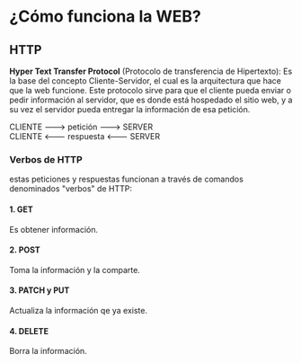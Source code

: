 # ¿Cómo funciona la WEB?
## HTTP
**Hyper Text Transfer Protocol** (Protocolo de transferencia de Hipertexto): Es la base del concepto Cliente-Servidor, el cual es la arquitectura que hace que la web funcione. Este protocolo sirve para que el cliente pueda enviar o pedir información al servidor, que es donde está hospedado el sitio web, y a su vez el servidor pueda entregar la información de esa petición.

CLIENTE ---> petición ---> SERVER  
CLIENTE <--- respuesta <--- SERVER

### Verbos de HTTP
estas peticiones y respuestas funcionan a través de comandos denominados "verbos" de HTTP:

#### 1. GET
Es obtener información.

#### 2. POST
Toma la información y la comparte.

#### 3. PATCH y PUT
Actualiza la información qe ya existe.

#### 4. DELETE
Borra la información.